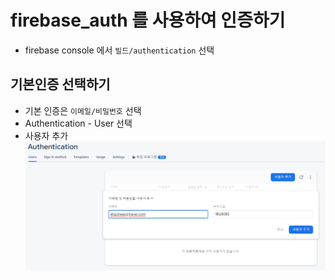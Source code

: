 # firebase_auth 를 사용하여 인증하기

- firebase console 에서 `빌드/authentication` 선택

## 기본인증 선택하기

- 기본 인증은 `이메일/비밀번호` 선택
- Authentication - User 선택
- 사용자 추가
  ![Alt text](image.png)
